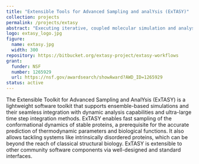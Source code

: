 ```yaml
---
title: "Extensible Tools for Advanced Sampling and analYsis (ExTASY)"
collection: projects
permalink: /projects/extasy
abstract: "Executing iterative, coupled molecular simulation and analysis kernels on high performance computing systems." 
logo: extasy_logo.jpg
figure:
  name: extasy.jpg
  width: 300
repository: https://bitbucket.org/extasy-project/extasy-workflows
grant:
  funder: NSF
  number: 1265929
  url: https://nsf.gov/awardsearch/showAward?AWD_ID=1265929
status: active
---
```


The Extensible Toolkit for Advanced Sampling and AnalYsis (ExTASY) is a lightweight software toolkit that supports ensemble-based simulations and their seamless integration with dynamic analysis capabilities and ultra-large time step integration methods. ExTASY enables fast sampling of the conformational dynamics of stable proteins, a prerequisite for the accurate prediction of thermodynamic parameters and biological functions. It also allows tackling systems like intrinsically disordered proteins, which can be beyond the reach of classical structural biology. ExTASY is extensible to other community software components via well-designed and standard interfaces.